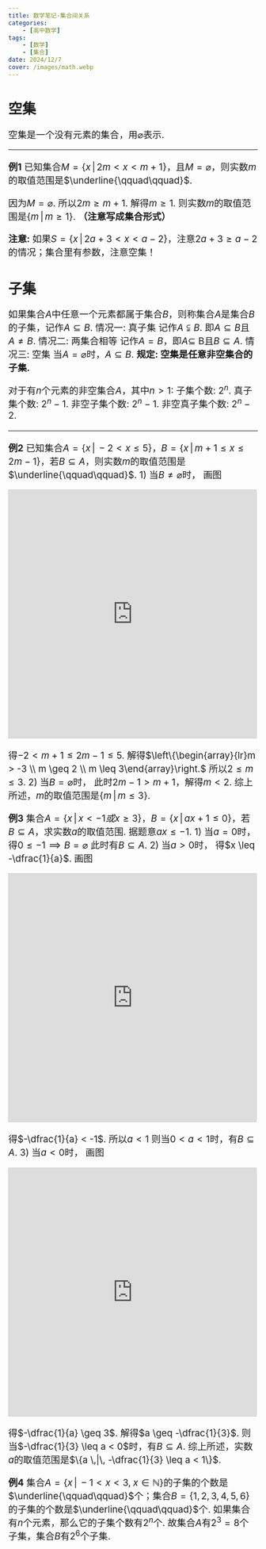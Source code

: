 ```yaml
---
title: 数学笔记-集合间关系
categories:
    - [高中数学]
tags:
    - [数学]
    - [集合]
date: 2024/12/7
cover: /images/math.webp
---
```

# 空集
空集是一个没有元素的集合，用$\varnothing$表示.

---
**例1** 已知集合$M = \{x \,|\, 2m < x < m + 1\}$，且$M = \varnothing$，则实数$m$的取值范围是$\underline{\qquad\qquad}$.

因为$M = \varnothing$.
所以$2m \geq m + 1$.
解得$m \geq 1$.
则实数$m$的取值范围是$\{m \,|\, m \geq 1\}$. **（注意写成集合形式）**

**注意:** 如果$S = \{x \,|\, 2a + 3 < x < a - 2\}$，注意$2a + 3 \geq a - 2$的情况；集合里有参数，注意空集！
# 子集
如果集合$A$中任意一个元素都属于集合$B$，则称集合$A$是集合$B$的子集，记作$A \subseteq B$.
情况一: 真子集
记作$A \subsetneqq B$.
即$A \subseteq B$且$A \neq B$.
情况二: 两集合相等
记作$A = B$，即$A \subseteq$ B且$B \subseteq A$.
情况三: 空集
当$A = \varnothing$时，$A \subseteq B$.
**规定: 空集是任意非空集合的子集.**

对于有$n$个元素的非空集合$A$，其中$n > 1$:
子集个数: $2^n$.
真子集个数: $2^n - 1$.
非空子集个数: $2^n - 1$.
非空真子集个数: $2^n - 2$.

---
**例2** 已知集合$A = \{x \,|\, -2 < x \leq 5\}$，$B = \{x \,|\, m + 1 \leq x \leq 2m - 1\}$，若$B \subseteq A$，则实数$m$的取值范围是$\underline{\qquad\qquad}$.
$1)$ 当$B \neq \varnothing$时，
画图
<iframe src="https://www.desmos.com/calculator/rdrzioqlst?embed" width="500" height="500" style="border: 1px solid #ccc" frameborder=0></iframe>

得$-2 < m + 1 \leq 2m - 1 \leq 5$.
解得$\left\{\begin{array}{lr}m > -3 \\ m \geq 2 \\ m \leq 3\end{array}\right.$
所以$2 \leq m \leq 3$.
$2)$ 当$B = \varnothing$时，
此时$2m - 1 > m + 1$，解得$m < 2$.
综上所述，$m$的取值范围是$\{m \,|\, m \leq 3\}$.

**例3** 集合$A = \{x \,|\, x < -1 或 x \geq 3\}$，$B = \{x \,|\, ax + 1 \leq 0\}$，若$B \subseteq A$，求实数$a$的取值范围.
据题意$ax \leq -1$.
$1)$ 当$a = 0$时，
得$0 \leq -1 \implies B = \varnothing$
此时有$B \subseteq A$.
$2)$ 当$a > 0$时，
得$x \leq -\dfrac{1}{a}$.
画图
<iframe src="https://www.desmos.com/calculator/38xkyesvpc?embed" width="500" height="500" style="border: 1px solid #ccc" frameborder=0></iframe>

得$-\dfrac{1}{a} < -1$.
所以$a < 1$
则当$0 < a < 1$时，有$B \subseteq A$.
$3)$ 当$a < 0$时，
画图
<iframe src="https://www.desmos.com/calculator/6af3lmk6ez?embed" width="500" height="500" style="border: 1px solid #ccc" frameborder=0></iframe>

得$-\dfrac{1}{a} \geq 3$.
解得$a \geq -\dfrac{1}{3}$.
则当$-\dfrac{1}{3} \leq a < 0$时，有$B \subseteq A$.
综上所述，实数$a$的取值范围是$\{a \,|\, -\dfrac{1}{3} \leq a < 1\}$.

**例4** 集合$A = \{x \,|\, -1 < x < 3,\; x \in \mathbb{N}\}$的子集的个数是$\underline{\qquad\qquad}$个；集合$B = \{1, 2, 3, 4, 5, 6\}$的子集的个数是$\underline{\qquad\qquad}$个.
如果集合有$n$个元素，那么它的子集个数有$2^n$个.
故集合$A$有$2^3 = 8$个子集，集合$B$有$2^6$个子集.

<style>
    p {font-size: 14pt;}
    li:not(.article-tag-list-item, .aos-init, .aos-animate) {font-size: 14pt;}
    center {font-size: 16pt;}
</style>